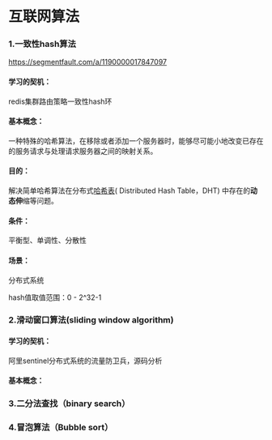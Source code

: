 # 互联网算法

### 1.一致性hash算法

https://segmentfault.com/a/1190000017847097

#### 学习的契机：

redis集群路由策略一致性hash环

#### 基本概念：

一种特殊的哈希算法，在移除或者添加一个服务器时，能够尽可能小地改变已存在的服务请求与处理请求服务器之间的映射关系。

#### 目的：

解决简单哈希算法在分布式[哈希表](https://baike.baidu.com/item/哈希表/5981869)( Distributed Hash Table，DHT) 中存在的**动态伸**缩等问题。

#### 条件：

平衡型、单调性、分散性

#### 场景：

分布式系统

hash值取值范围：0 - 2^32-1





### 2.滑动窗口算法(sliding window algorithm)

#### 学习的契机：

阿里sentinel分布式系统的流量防卫兵，源码分析

#### 基本概念：



### 3.二分法查找（binary search）





### 4.冒泡算法（Bubble sort）















